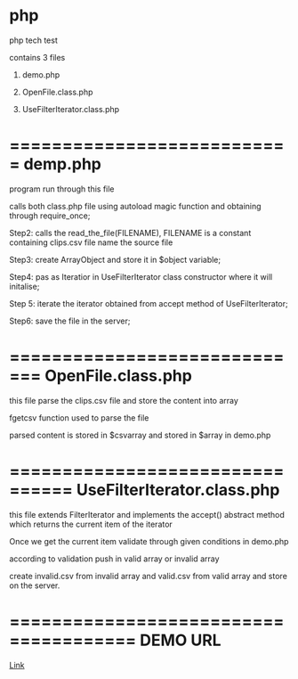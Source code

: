php
===

php tech test


contains 3 files

1. demo.php

2. OpenFile.class.php

3. UseFilterIterator.class.php


===========================
demp.php
===========================

program run through this file

calls both class.php file using autoload magic function and obtaining through require_once;

Step2: calls the read_the_file(FILENAME), FILENAME is a constant containing clips.csv file name the source file

Step3: create ArrayObject  and store it in $object variable;

Step4: pas as Iteratior in UseFilterIterator class constructor where it will initalise;

Step 5: iterate the iterator obtained from accept method of UseFilterIterator;

Step6: save the file in the server;


=============================
OpenFile.class.php
=============================
this file parse the clips.csv file and store the content into array

fgetcsv function used to parse the file

parsed content is stored in $csvarray and stored in $array in demo.php


================================
UseFilterIterator.class.php
================================
this file extends FilterIterator and implements the accept() abstract method which returns the current item of the iterator

Once we get the current item validate through given conditions in demo.php

according to validation push in valid array or invalid array

create invalid.csv from invalid array and valid.csv from valid array and store on the server.

======================================
DEMO URL
======================================
<a href="http://people.rit.edu/~smt9471/739/vimeo/demo.php" >Link </a>
